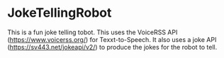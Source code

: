 # JokeTellingRobot

This is a fun joke telling tobot. This uses the VoiceRSS API (https://www.voicerss.org/) for Texxt-to-Speech. It also uses a joke API (https://sv443.net/jokeapi/v2/) to produce the jokes for the robot to tell.

